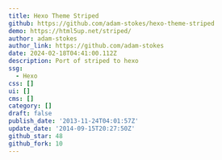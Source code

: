 ```yaml
---
title: Hexo Theme Striped
github: https://github.com/adam-stokes/hexo-theme-striped
demo: https://html5up.net/striped/
author: adam-stokes
author_link: https://github.com/adam-stokes
date: 2024-02-18T04:41:00.112Z
description: Port of striped to hexo
ssg:
  - Hexo
css: []
ui: []
cms: []
category: []
draft: false
publish_date: '2013-11-24T04:01:57Z'
update_date: '2014-09-15T20:27:50Z'
github_star: 48
github_fork: 10
---
```

